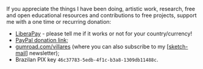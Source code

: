 
If you appreciate the things I have been doing, artistic work, research, free and open educational resources and contributions to free projects, support me with a one time or recurring donation:
- [LiberaPay](https://liberapay.com/villares) - please tell me if it works or not for your country/currency!
- [PayPal donation link](https://www.paypal.com/donate/?hosted_button_id=5B4MZ78C9J724);
- [gumroad.com/villares](https://gumroad.com/villares) (where you can also subscribe to my [[sketch-mail](https://villares.gumroad.com/l/sketch-mail)] newsletter);
- Brazilan PIX key `46c37783-5edb-4f1c-b3a8-1309db11488c`.
